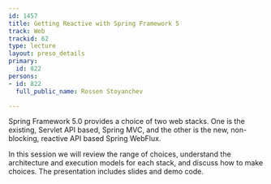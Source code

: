 ```yaml
---
id: 1457
title: Getting Reactive with Spring Framework 5
track: Web
trackid: 62
type: lecture
layout: preso_details
primary:
  id: 822
persons:
- id: 822
  full_public_name: Rossen Stoyanchev

---
```

Spring Framework 5.0 provides a choice of two web stacks. One is the existing, Servlet API based, Spring MVC, and the other is the new, non-blocking, reactive API based Spring WebFlux. 

In this session we will review the range of choices, understand the architecture and execution models for each stack, and discuss how to make choices. The presentation includes slides and demo code.